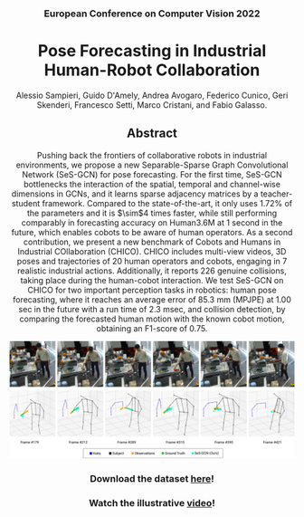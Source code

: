 <h3 align="center">European Conference on Computer Vision 2022</h3>
<h1 align="center">Pose Forecasting in Industrial Human-Robot
Collaboration</h1>

<div align="center">
Alessio Sampieri, Guido D'Amely, Andrea Avogaro, Federico Cunico, Geri Skenderi, Francesco Setti, Marco Cristani, and Fabio Galasso.
</div>

<h2 align="center">Abstract</h2> 
<div align="center"> 
<p>
Pushing back the frontiers of collaborative robots in industrial environments, we propose a new Separable-Sparse Graph Convolutional Network (SeS-GCN) for pose forecasting. For the first time, SeS-GCN bottlenecks the interaction of the spatial, temporal and channel-wise dimensions in GCNs, and it learns sparse adjacency matrices by a teacher-student framework.
Compared to the state-of-the-art, it only uses 1.72% of the parameters and it is $\sim$4 times faster, while still performing comparably in forecasting accuracy on Human3.6M at 1 second in the future, which enables cobots to be aware of human operators.
As a second contribution, we present a new benchmark of Cobots and Humans in Industrial COllaboration (CHICO).
CHICO includes multi-view videos, 3D poses and trajectories of 20 human operators and cobots, engaging in 7 realistic industrial actions. Additionally, it reports 226 genuine collisions, taking place during the human-cobot interaction.
We test SeS-GCN on CHICO for two important perception tasks in robotics: human pose forecasting, where it reaches an average error of 85.3 mm (MPJPE) at 1.00 sec in the future with a run time of 2.3 msec, and collision detection, by comparing the forecasted human motion with the known cobot motion, obtaining an F1-score of 0.75.
</p>
</div>

![](images/Teaser_HRC.png)

<h3 align="center"> 
<b>Download the dataset <a href="https://univr-my.sharepoint.com/:f:/g/personal/federico_cunico_univr_it/Eh3Mau4d7WpLpP06TsMimzABKD344Bmy3xFFk473QlPrhA?e=rwLhhV">here</a>!</b>
</h3>

<h3 align="center"> 
<b>Watch the illustrative <a href="https://drive.google.com/file/d/1-5Gl0QUfklUEXc7x-7jv2DXITJJHfjqb/view?usp=sharing">video</a>!</b>
</h3>

